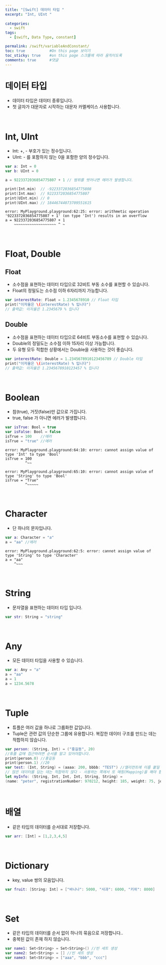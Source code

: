 ```yaml
---
title: "[Swift] 데이터 타입 "
excerpt: "Int, UInt "
  
categories:
  - swift
tags:
  - [swift, Data Type, constant]

permalink: /swift/variableAndConstant/ 
toc: true           #On this page 보이기 
toc_sticky: true    #on this page 스크롤에 따라 움직이도록 
comments: true      #댓글
---
```


# 데이터 타입
- 데이터 타입은 데이터 종류입니다. 
- 첫 글자가 대문자로 시작하는 대문자 카멜케이스 사용합니다. 

<br>

# Int, UInt  
- Int: +, - 부호가 있는 정수입니다.  
- UInt: - 를 포함하지 않는 0을 포함한 양의 정수입니다.  

``` swift
var a: Int = 0
var b: UInt = 0

a = 9223372036854775807 + 1 // 범위를 벗어나면 에러가 발생합니다.  

print(Int.min)  // -9223372036854775808
print(Int.max)  // 9223372036854775807
print(UInt.min) // 0
print(UInt.max) // 18446744073709551615
```
```console
error: MyPlayground.playground:62:25: error: arithmetic operation '9223372036854775807 + 1' (on type 'Int') results in an overflow
a = 9223372036854775807 + 1
    ~~~~~~~~~~~~~~~~~~~ ^ ~
```
<br>

# Float, Double
## Float
- 소수점을 표현하는 데이터 타입으로 32비트 부동 소수를 표현할 수 있습니다.
- Float의 정밀도는 소수점 이하 6자리까지 가능합니다.

``` swift 
var interestRate: Float = 1.2345678910 // Float 타입
print("이자율은 \(interestRate) % 입니다")
// 출력값: 이자율은 1.2345679 % 입니다
```

## Double
- 소수점을 표현하는 데이터 타입으로 64비트 부동소수를 표현할 수 있습니다.
- Double의 정밀도는 소수점 이하 15자리 이상 가능합니다.
- 두 유형 모두 적합한 상황에서는 Double을 사용하는 것이 좋습니다. 

``` swift 
var interestRate: Double = 1.2345678910123456789 // Double 타입
print("이자율은 \(interestRate) % 입니다")
// 출력값: 이자율은 1.2345678910123457 % 입니다
```

<br>

# Boolean 
- 참(true), 거짓(false)만 값으로 가집니다. 
- true, false 가 아니면 에러가 발생합니다. 

``` swift 
var isTrue: Bool = true
var isFalse: Bool = false
isTrue = 100    //에러
isTrue = "true" //에러   
```
```console 
error: MyPlayground.playground:64:10: error: cannot assign value of type 'Int' to type 'Bool'
isTrue = 100
         ^~~

error: MyPlayground.playground:65:10: error: cannot assign value of type 'String' to type 'Bool'
isTrue = "True"
         ^~~~~~
```

<br>

# Character 
- 단 하나의 문자입니다. 

``` swift 
var a: Character = "a" 
a = "aa" //에러 
```
``` console 
error: MyPlayground.playground:62:5: error: cannot assign value of type 'String' to type 'Character'
a = "aa"
    ^~~~
```

<br>

# String 
- 문자열을 표현하는 데이터 타입 입니다. 

``` swift 
var str: String = "string" 
```

<br>

# Any 
- 모든 데이터 타입을 사용할 수 있습니다. 

```swift 
var a: Any = "a"
a = "aa"
a = 1
a = 1234.5678
```

<br>

# Tuple 
- 튜플은 여러 값을 하나로 그룹화한 값입니다.
- Tuple은 관련 값의 단순한 그룹에 유용합니다. 복잡한 데이터 구조를 만드는 데는 적합하지 않습니다.

``` swift 
var person: (String, Int) = ("홍길동", 20)
//튜플 값에 접근하려면 순서를 알고 있어야합니다. 
print(person.0) //홍길동
print(person.1) //20 
var test: (Int, String) = (aaaa: 200, bbbb: "TEST") //엘리먼트에 이름 붙일 수 있습니다. 
// 많은 데이터를 담는 데는 적합하지 않다 - 사용하는 쪽에서 또 매핑(Mapping)을 해야 함
let myInfo: (String, Int, Int, Int, String, String) = 
(name: "peter", registrationNumber: 970212, height: 185, weight: 75, job: "developer", hobby: "soccer")
``` 

<br>

# 배열 
- 같은 타입의 데이터를 순서대로 저장합니다. 

``` swift 
var arr: [Int] = [1,2,3,4,5]
``` 

<br>

# Dictionary 
- key, value 쌍의 모음입니다. 

``` swift 
var fruit: [String: Int] = ["바나나": 5000, "사과": 6000, "키위": 8000]
``` 

<br>

# Set 
- 같은 타입의 데이터를 순서 없이 하나의 묶음으로 저장합니다.. 
- 중복된 값이 존재 하지 않습니다. 

```swift
var name1: Set<String> = Set<String>() //빈 세트 생성 
var name2: Set<String> = [] //빈 세트 생성
var name3: Set<String> = ["aaa", "bbb", "ccc"]
```